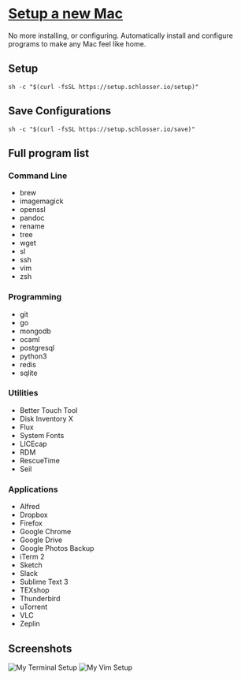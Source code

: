 [Setup a new Mac](https://setup.schlosser.io/)
==============================================

No more installing, or configuring. Automatically install and configure
programs to make any Mac feel like home.

Setup
-----

    sh -c "$(curl -fsSL https://setup.schlosser.io/setup)"

Save Configurations
-------------------

    sh -c "$(curl -fsSL https://setup.schlosser.io/save)"

Full program list
-----------------

### Command Line

-   brew
-   imagemagick
-   openssl
-   pandoc
-   rename
-   tree
-   wget
-   sl
-   ssh
-   vim
-   zsh

### Programming

-   git
-   go
-   mongodb
-   ocaml
-   postgresql
-   python3
-   redis
-   sqlite

### Utilities

-   Better Touch Tool
-   Disk Inventory X
-   Flux
-   System Fonts
-   LICEcap
-   RDM
-   RescueTime
-   Seil

### Applications

-   Alfred
-   Dropbox
-   Firefox
-   Google Chrome
-   Google Drive
-   Google Photos Backup
-   iTerm 2
-   Sketch
-   Slack
-   Sublime Text 3
-   TEXshop
-   Thunderbird
-   uTorrent
-   VLC
-   Zeplin

Screenshots
-----------
![My Terminal Setup](http://static.schlosser.io/ss/dotfiles/terminal.png)
![My Vim Setup](http://static.schlosser.io/ss/dotfiles/vim.png)
